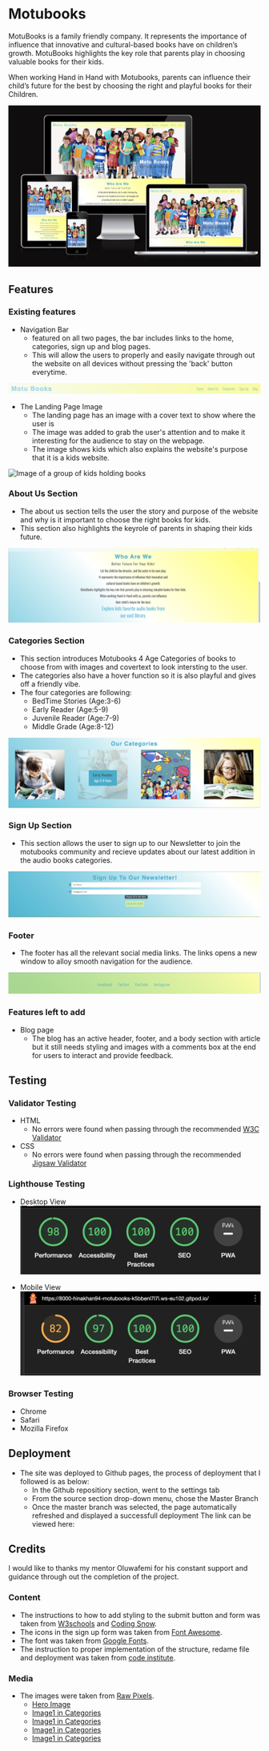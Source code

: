 # Motubooks

MotuBooks is a family friendly company. It represents the importance of influence that innovative and cultural-based books have on children’s growth. MotuBooks highlights the key role that parents play in choosing valuable books for their kids. 

When working Hand in Hand with Motubooks, parents can influence their child’s future for the best by choosing the right and playful books for their Children.

![Image of the mockup screenshot](assets/images/Readme.Images/Screenshot%202023-07-31%20at%2009.36.48.png)

## Features
### Existing features
- Navigation Bar
  * featured on all two pages, the bar includes links to the home, categories, sign up and blog pages.
  * This will allow the users to properly and easily navigate through out the website on all devices without pressing the 'back' button everytime.

![Screenschot of the Navigation bar](assets/images/Readme.Images/Navbar.png)

- The Landing Page Image
  * The landing page has an image with a cover text to show where the user is 
  * The image was added to grab the user's attention and to make it interesting for the audience to stay on the webpage.
  * The image shows kids which also explains the website's purpose that it is a kids website.

![Image of a group of kids holding books](assets/images/Readme.Images/landing-image.png)

### About Us Section

  * The about us section tells the user the story and purpose of the website and why is it important to choose the right books for kids.
  * This section also highlights the keyrole of parents in shaping their kids future. 

![screenshot of the about us section of Motubooks](assets/images/Readme.Images/about-us.png)

### Categories Section

 * This section introduces Motubooks 4 Age Categories of books to choose from with images and covertext to look intersting to the user.
 * The categories also have a hover function so it is also playful and gives off a friendly vibe.
 * The four categories are following:
   * BedTime Stories (Age:3-6)
   * Early Reader (Age:5-9)
   * Juvenile Reader (Age:7-9)
   * Middle Grade (Age:8-12)
   
![screenshot of the categories section of Motubooks](assets/images/Readme.Images/categories.png)

### Sign Up Section

- This section allows the user to sign up to our Newsletter to join the motubooks community and recieve updates about our latest addition in the audio books categories.

![screenshot of the signup section of Motubooks](assets/images/Readme.Images/signup.png)

### Footer
- The footer has all the relevant social media links. The links opens a new window to alloy smooth navigation for the audience.

![screenshot of the footer section of Motubooks](assets/images/Readme.Images/footer.png)

### Features left to add
* Blog page
  * The blog has an active header, footer, and a body section with article but it still needs styling and images with a comments box at the end for users to interact and provide feedback.  

## Testing
### Validator Testing
- HTML 
  * No errors were found when passing through the recommended [W3C Validator](https://validator.w3.org/nu/?doc=https%3A%2F%2F8000-hinakhan94-motubooks-k5bbenl7l7l.ws-eu102.gitpod.io%2Findex.html)
- CSS
  * No errors were found when passing through the recommended [Jigsaw Validator](https://jigsaw.w3.org/css-validator/validator?uri=https%3A%2F%2Fvalidator.w3.org%2Fnu%2F%3Fdoc%3Dhttps%253A%252F%252F8000-hinakhan94-motubooks-k5bbenl7l7l.ws-eu102.gitpod.io%252Findex.html&profile=css3svg&usermedium=all&warning=1&vextwarning=&lang=en)

### Lighthouse Testing
- Desktop View
![Image of lighhouse desktop performance](assets/images/Readme.Images/lighthouse-desktop.png)

- Mobile View 
![Image of lighthouse mobile performance](assets/images/Readme.Images/lighhouse-mobile.png)

### Browser Testing
- Chrome
- Safari
- Mozilla Firefox

## Deployment
- The site was deployed to Github pages, the process of deployment that I followed is as below:
  * In the Github repositiory section, went to the settings tab
  * From the source section drop-down menu, chose the Master Branch
  * Once the master branch was selected, the page automatically refreshed and displayed a successfull deployment
The link can be viewed here: 

## Credits
I would like to thanks my mentor Oluwafemi for his constant support and guidance through out the completion of the project.

### Content
- The instructions to how to add styling to the submit button and form was taken from [W3schools](https://www.w3schools.com/howto/howto_css_form_icon.asp) and [Coding Snow](https://www.youtube.com/watch?v=Pcf4F5xa1xs).
- The icons in the sign up form was taken from [Font Awesome](https://fontawesome.com/icons/user?f=classic&s=regular).
- The font was taken from [Google Fonts](https://fonts.google.com/).
- The instruction to proper implementation of the structure, redame file and deployment was taken from [code institute](https://github.com/Code-Institute-Solutions/love-running-v3).

### Media
- The images were taken from [Raw Pixels](https://www.rawpixel.com/).
  * [Hero Image](https://www.rawpixel.com/image/6522392/large-group-children-collage-element-psd)
  * [Image1 in Categories](https://www.rawpixel.com/image/84271/premium-photo-image-book-kid-kids-read)
  * [Image1 in Categories](https://www.rawpixel.com/image/659395/free-image-rawpixel)
  * [Image1 in Categories](https://www.rawpixel.com/image/83553/premium-photo-image-activity-asian-book)
  * [Image1 in Categories](https://www.rawpixel.com/image/659583/free-image-rawpixel)



